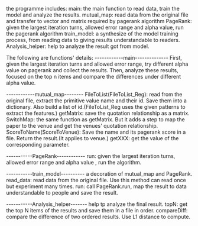 the programme includes:
main: the main function to read data, train the model and analyze the results.
mutual_map: read data from the original file and transfer to vector and matrix required by pagerank algorithm
PageRank: given the largest iteration turns, allowed error range and alpha value, run the pagerank algorithm
train_model: a synthesize of the model training process, from reading data to giving results understandable to readers.
Analysis_helper: help to analyze the result got from model.

The following are functions' details:
------------main--------------
First, given the largest iteration turns and allowed error range, try different alpha value on pagerank and collect the results.
Then, analyze these results, focused on the top n items and compare the differences under different alpha value.

------------mutual_map--------
FileToList(FileToList_Reg):
read from the original file, extract the primitive value name and their id. Save them into a dictionary. Also build a list of id.(FileToList_Reg uses the given patterns to extract the features.)
getMatrix:
save the quotation relationship as a matrix.
SwitchMap:
the same function as getMatrix. But it adds a step to map the paper to the venue and get the venues' quotation relationship.
ScoreToName(ScoreToVenue):
Save the name and its pagerank score in a file. Return the result.(It applies to venue.)
getXXX:
get the value of the corresponding parameter.

-----------PageRank------------
run:
given the largest iteration turns, allowed error range and alpha value , run the algorithm.

-----------train_model----------
a decoration of mutual_map and PageRank.
read_data:
read data from the original file. Use this method can read once but experiment many times.
run:
call PageRank.run, map the result to data understandable to people and save the result.

-----------Analysis_helper-------
help tp analyze the final result.
topN:
get the top N items of the results and save them in a file in order.
compareDiff:
compare the difference of two ordered results. Use L1 distance to compute.

